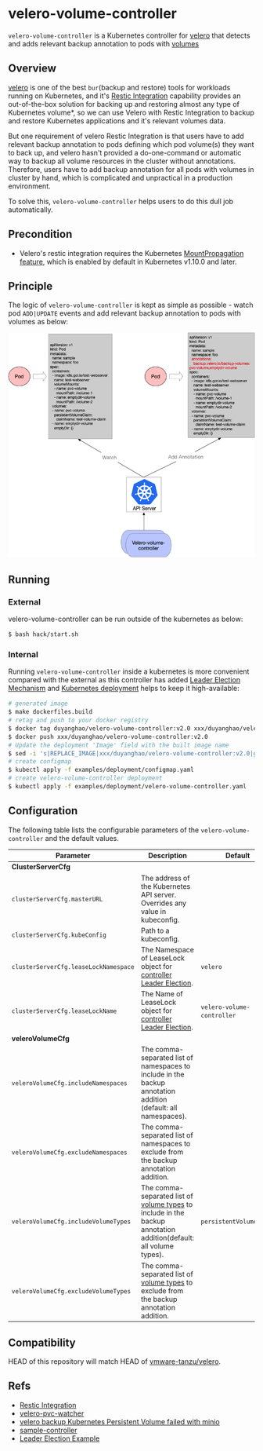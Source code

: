 velero-volume-controller
========================

`velero-volume-controller` is a Kubernetes controller for [velero](https://github.com/vmware-tanzu/velero) that detects and adds relevant backup annotation to pods with [volumes](https://kubernetes.io/zh/docs/concepts/storage/volumes/)

## Overview

[velero](https://github.com/vmware-tanzu/velero) is one of the best `bur`(backup and restore) tools for workloads running on Kubernetes, and it's [Restic Integration](https://velero.io/docs/v1.3.1/restic/) capability provides an out-of-the-box solution for backing up and restoring almost any type of Kubernetes volume*, so we can use Velero with Restic Integration to backup and restore Kubernetes applications and it's relevant volumes data.

But one requirement of velero Restic Integration is that users have to add relevant backup annotation to pods defining which pod volume(s) they want to back up, and velero hasn't provided a do-one-command or automatic way to backup all volume resources in the cluster without annotations. Therefore, users have to add backup annotation for all pods with volumes in cluster by hand, which is complicated and unpractical in a production environment. 

To solve this, `velero-volume-controller` helps users to do this dull job automatically.     

## Precondition

* Velero's restic integration requires the Kubernetes [MountPropagation feature](https://kubernetes.io/docs/concepts/storage/volumes/#mount-propagation), which is enabled by default in Kubernetes v1.10.0 and later.

## Principle

The logic of `velero-volume-controller` is kept as simple as possible - watch pod `ADD|UPDATE` events and add relevant backup annotation to pods with volumes as below:

![](docs/images/architecture.png)

## Running

### External

velero-volume-controller can be run outside of the kubernetes as below:

```sh
$ bash hack/start.sh
```

### Internal

Running `velero-volume-controller` inside a kubernetes is more convenient compared with the external as this controller has added [Leader Election Mechanism](https://github.com/kubernetes/client-go/tree/master/examples/leader-election) and [Kubernetes deployment](https://kubernetes.io/docs/concepts/workloads/controllers/deployment/) helps to keep it high-available:

```sh
# generated image
$ make dockerfiles.build
# retag and push to your docker registry
$ docker tag duyanghao/velero-volume-controller:v2.0 xxx/duyanghao/velero-volume-controller:v2.0
$ docker push xxx/duyanghao/velero-volume-controller:v2.0
# Update the deployment 'Image' field with the built image name
$ sed -i 's|REPLACE_IMAGE|xxx/duyanghao/velero-volume-controller:v2.0|g' examples/deployment/velero-volume-controller.yaml
# create configmap
$ kubectl apply -f examples/deployment/configmap.yaml
# create velero-volume-controller deployment
$ kubectl apply -f examples/deployment/velero-volume-controller.yaml
```

## Configuration

The following table lists the configurable parameters of the `velero-volume-controller` and the default values.

| Parameter                                                                   | Description                                                                                                                                                                                                                                                                                                                                     | Default                         |
| --------------------------------------------------------------------------- | ----------------------------------------------------------------------------------------------------------------------------------------------------------------------------------------------------------------------------------------------------------------------------------------------------------------------------------------------- | ------------------------------- |
| **ClusterServerCfg**                                                             |
| `clusterServerCfg.masterURL`                                                               | The address of the Kubernetes API server. Overrides any value in kubeconfig.                                                                                                                                                                                                                                                                          |                         |
| `clusterServerCfg.kubeConfig`                                                        | Path to a kubeconfig.                                                                                                                                                                                                                                                                                                                            |                           |
| `clusterServerCfg.leaseLockNamespace`                                                        | The Namespace of LeaseLock object for [controller Leader Election](https://github.com/kubernetes/client-go/tree/master/examples/leader-election).                                                                                                                                                                                                                                                                                                                            | `velero`                          |
| `clusterServerCfg.leaseLockName`                                                        | The Name of LeaseLock object for [controller Leader Election](https://github.com/kubernetes/client-go/tree/master/examples/leader-election).                                                                                                                                                                                                                                                                                                                            | `velero-volume-controller`                          |
| **veleroVolumeCfg**                                                             |
| `veleroVolumeCfg.includeNamespaces`                                                       | The comma-separated list of namespaces to include in the backup annotation addition (default: all namespaces).                                                                                                                                                                                                                                                                                                              |                           |
| `veleroVolumeCfg.excludeNamespaces`                                                       | The comma-separated list of namespaces to exclude from the backup annotation addition.                                                                                                                                                                                                                                                                                                        |                           |
| `veleroVolumeCfg.includeVolumeTypes`                                                       | The comma-separated list of [volume types](https://kubernetes.io/docs/concepts/storage/volumes/) to include in the backup annotation addition(default: all volume types).                                                                                                                                                                                                                                                                                                        | `persistentVolumeClaim`                          |
| `veleroVolumeCfg.excludeVolumeTypes`                                                       | The comma-separated list of [volume types](https://kubernetes.io/docs/concepts/storage/volumes/) to exclude from the backup annotation addition.                                                                                                                                                                                                                                                                                                        |                           |

## Compatibility

HEAD of this repository will match HEAD of [vmware-tanzu/velero](https://github.com/vmware-tanzu/velero).

## Refs

* [Restic Integration](https://velero.io/docs/v1.3.1/restic/)
* [velero-pvc-watcher](https://github.com/bitsbeats/velero-pvc-watcher)
* [velero backup Kubernetes Persistent Volume failed with minio](https://github.com/vmware-tanzu/velero/issues/2355)
* [sample-controller](https://github.com/kubernetes/sample-controller)
* [Leader Election Example](https://github.com/kubernetes/client-go/tree/master/examples/leader-election)
